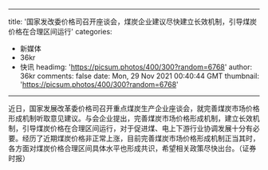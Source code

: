 
---
title: '国家发改委价格司召开座谈会，煤炭企业建议尽快建立长效机制，引导煤炭价格在合理区间运行'
categories: 
 - 新媒体
 - 36kr
 - 快讯
headimg: 'https://picsum.photos/400/300?random=6768'
author: 36kr
comments: false
date: Mon, 29 Nov 2021 00:40:44 GMT
thumbnail: 'https://picsum.photos/400/300?random=6768'
---

<div>   
近日，国家发展改革委价格司召开重点煤炭生产企业座谈会，就完善煤炭市场价格形成机制听取意见建议。与会企业提出，完善煤炭市场价格形成机制，建立长效机制，引导煤炭价格在合理区间运行，对于促进煤、电上下游行业协调发展十分有必要。经历了近期煤炭价格非正常上涨，目前完善煤炭市场价格形成机制正当其时，各方面对煤炭价格合理区间具体水平也形成共识，希望相关政策尽快出台。（证券时报）  
</div>
            